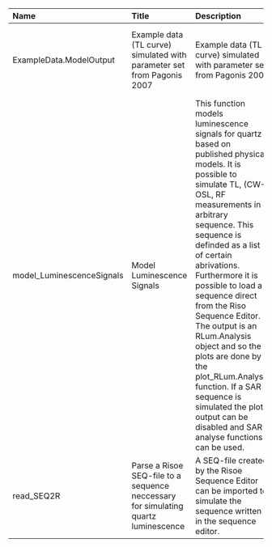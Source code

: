 

| Name                      | Title                                                                              | Description                                                                                                                                                                                                                                                                                                                                                                                                                                                                                                                                | Version | m.Date     | m.Time   | Author                                                                                                                                     | Citation |
|:--------------------------|:-----------------------------------------------------------------------------------|:-------------------------------------------------------------------------------------------------------------------------------------------------------------------------------------------------------------------------------------------------------------------------------------------------------------------------------------------------------------------------------------------------------------------------------------------------------------------------------------------------------------------------------------------|:--------|:-----------|:---------|:-------------------------------------------------------------------------------------------------------------------------------------------|:---------|
| ExampleData.ModelOutput   | Example data (TL curve) simulated with parameter set from Pagonis 2007             | Example data (TL curve) simulated with parameter set from Pagonis 2007                                                                                                                                                                                                                                                                                                                                                                                                                                                                     | 0.1.1   | NA         | NA       | Johannes Friedrich, University of Bayreuth (Germany) -                                                                                  | NA       |
| model_LuminescenceSignals | Model Luminescence Signals                                                         | This function models luminescence signals for quartz based on published physical models. It is possible to simulate TL, (CW-) OSL, RF measurements in a arbitrary sequence. This sequence is definded as a  list  of certain abrivations. Furthermore it is possible to load a sequence direct from the Riso Sequence Editor. The output is an  RLum.Analysis object and so the plots are done by the  plot_RLum.Analysis  function. If a SAR sequence is simulated the plot output can be disabled and SAR analyse functions can be used. | 0.1.5   | 2017-11-20 | 14:14:40 | Johannes Friedrich, University of Bayreuth (Germany), -  Sebastian Kreutzer, IRAMAT-CRP2A, Universite Bordeaux Montaigne (France) -  | NA       |
| read_SEQ2R                | Parse a Risoe SEQ-file to a sequence neccessary for simulating quartz luminescence | A SEQ-file created by the Risoe Sequence Editor can be imported to simulate the sequence written in the sequence editor.                                                                                                                                                                                                                                                                                                                                                                                                                   | 0.1.0   | 2017-10-13 | 13:46:59 | Johannes Friedrich, University of Bayreuth (Germany), -                                                                                 | NA       |

